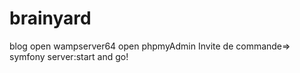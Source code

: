 # brainyard
blog
open wampserver64
open phpmyAdmin
Invite de commande=> symfony server:start
and go!
